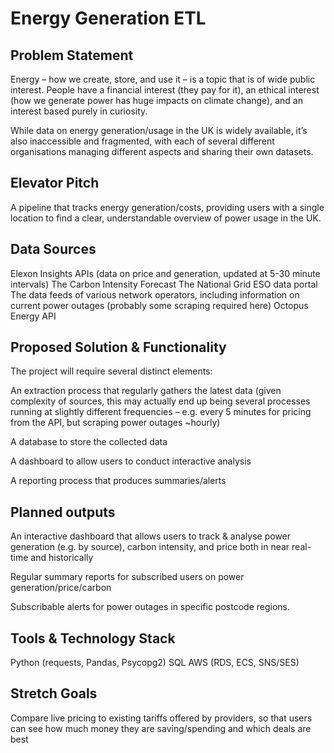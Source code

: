 # Energy Generation ETL

## Problem Statement

Energy – how we create, store, and use it – is a topic that is of wide public interest. People have a financial interest (they pay for it), an ethical interest (how we generate power has huge impacts on climate change), and an interest based purely in curiosity.

While data on energy generation/usage in the UK is widely available, it’s also inaccessible and fragmented, with each of several different organisations managing different aspects and sharing their own datasets.


## Elevator Pitch 

A pipeline that tracks energy generation/costs, providing users with a single location to find a clear, understandable overview of power usage in the UK.

## Data Sources 

Elexon Insights APIs (data on price and generation, updated at 5-30 minute intervals)
The Carbon Intensity Forecast
The National Grid ESO data portal
The data feeds of various network operators, including information on current power outages (probably some scraping required here)
Octopus Energy API

## Proposed Solution & Functionality

The project will require several distinct elements:

  An extraction process that regularly gathers the latest data (given complexity of sources, this may actually end up being several processes running at slightly different frequencies – e.g. every 5 minutes for pricing from the API, but scraping power outages ~hourly)
  
  A database to store the collected data
  
  A dashboard to allow users to conduct interactive analysis
  
  A reporting process that produces summaries/alerts

## Planned outputs

An interactive dashboard that allows users to track & analyse power generation (e.g. by source), carbon intensity, and price both in near real-time and historically

Regular summary reports for subscribed users on power generation/price/carbon

Subscribable alerts for power outages in specific postcode regions.

## Tools & Technology Stack

Python (requests, Pandas, Psycopg2)
SQL
AWS (RDS, ECS, SNS/SES)

## Stretch Goals

Compare live pricing to existing tariffs offered by providers, so that users can see how much money they are saving/spending and which deals are best